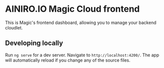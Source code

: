 # AINIRO.IO Magic Cloud frontend

This is Magic's frontend dashboard, allowing you to manage your backend cloudlet.

## Developing locally

Run `ng serve` for a dev server. Navigate to `http://localhost:4200/`. The app will automatically reload if you change any of the source files.
